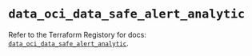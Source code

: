 # `data_oci_data_safe_alert_analytic`

Refer to the Terraform Registory for docs: [`data_oci_data_safe_alert_analytic`](https://registry.terraform.io/providers/oracle/oci/6.18.0/docs/data-sources/data_safe_alert_analytic).
